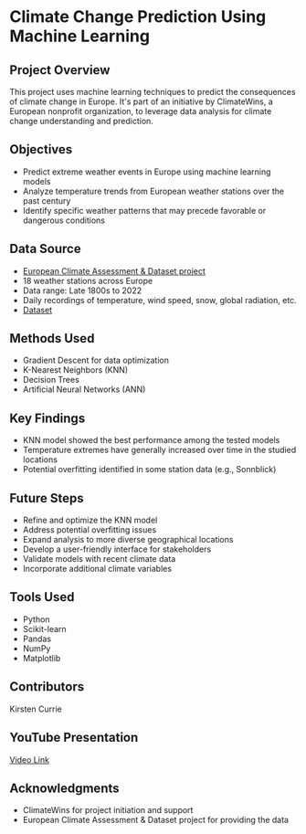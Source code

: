 # Climate Change Prediction Using Machine Learning

## Project Overview
This project uses machine learning techniques to predict the consequences of climate change in Europe. It's part of an initiative by ClimateWins, a European nonprofit organization, to leverage data analysis for climate change understanding and prediction.

## Objectives
- Predict extreme weather events in Europe using machine learning models
- Analyze temperature trends from European weather stations over the past century
- Identify specific weather patterns that may precede favorable or dangerous conditions

## Data Source
- [European Climate Assessment & Dataset project](https://www.ecad.eu/)
- 18 weather stations across Europe
- Data range: Late 1800s to 2022
- Daily recordings of temperature, wind speed, snow, global radiation, etc.
- [Dataset](https://s3.amazonaws.com/coach-courses-us/public/courses/da-spec-ml/Scripts/A1/Dataset-weather-prediction-dataset-processed.csv)

## Methods Used
- Gradient Descent for data optimization
- K-Nearest Neighbors (KNN)
- Decision Trees
- Artificial Neural Networks (ANN)

## Key Findings
- KNN model showed the best performance among the tested models
- Temperature extremes have generally increased over time in the studied locations
- Potential overfitting identified in some station data (e.g., Sonnblick)

## Future Steps
- Refine and optimize the KNN model
- Address potential overfitting issues
- Expand analysis to more diverse geographical locations
- Develop a user-friendly interface for stakeholders
- Validate models with recent climate data
- Incorporate additional climate variables

## Tools Used
- Python
- Scikit-learn
- Pandas
- NumPy
- Matplotlib

## Contributors
Kirsten Currie

## YouTube Presentation
[Video Link](https://youtu.be/iBdLUct-76k)


## Acknowledgments
- ClimateWins for project initiation and support
- European Climate Assessment & Dataset project for providing the data

